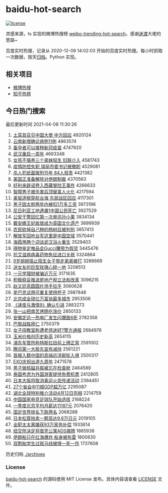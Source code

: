 # baidu-hot-search

[![license](https://img.shields.io/github/license/Arrackisarookie/baidu-hot-search)](https://github.com/Arrackisarookie/baidu-hot-search/blob/master/LICENSE)

灵感来源，ts 实现的微博热搜榜 [weibo-trending-hot-search](https://github.com/justjavac/weibo-trending-hot-search)，感谢[迷渡](https://github.com/justjavac)大佬的思路~

百度实时热搜，记录从 2020-12-09 14:02:03 开始的百度实时热搜。每小时抓取一次数据，按天[归档](./archives)。Python 实现。

## 相关项目
+ [微博热搜](https://github.com/Arrackisarookie/weibo-hot-search)
+ [知乎热榜](https://github.com/Arrackisarookie/zhihu-top-search)

## 今日热门搜索

<!-- Rank Begin -->

最后更新时间 2021-04-08 11:30:26

1. [土耳其召见中国大使 中方回应](http://www.baidu.com/baidu?cl=3&tn=SE_baiduhomet8_jmjb7mjw&rsv_dl=fyb_top&fr=top1000&wd=%CD%C1%B6%FA%C6%E4%D5%D9%BC%FB%D6%D0%B9%FA%B4%F3%CA%B9%20%D6%D0%B7%BD%BB%D8%D3%A6) 4920124
1. [云南新增确诊病例11例](http://www.baidu.com/baidu?cl=3&tn=SE_baiduhomet8_jmjb7mjw&rsv_dl=fyb_top&fr=top1000&wd=%D4%C6%C4%CF%D0%C2%D4%F6%C8%B7%D5%EF%B2%A1%C0%FD11%C0%FD) 4863574
1. [备孕者可以接种新冠疫苗](http://www.baidu.com/baidu?cl=3&tn=SE_baiduhomet8_jmjb7mjw&rsv_dl=fyb_top&fr=top1000&wd=%B1%B8%D4%D0%D5%DF%BF%C9%D2%D4%BD%D3%D6%D6%D0%C2%B9%DA%D2%DF%C3%E7) 4747920
1. [武汉重启一周年](http://www.baidu.com/baidu?cl=3&tn=SE_baiduhomet8_jmjb7mjw&rsv_dl=fyb_top&fr=top1000&wd=%CE%E4%BA%BA%D6%D8%C6%F4%D2%BB%D6%DC%C4%EA) 4693348
1. [女孩不堪养三个弟妹轻生 妇联介入](http://www.baidu.com/baidu?cl=3&tn=SE_baiduhomet8_jmjb7mjw&rsv_dl=fyb_top&fr=top1000&wd=%C5%AE%BA%A2%B2%BB%BF%B0%D1%F8%C8%FD%B8%F6%B5%DC%C3%C3%C7%E1%C9%FA%20%B8%BE%C1%AA%BD%E9%C8%EB) 4581743
1. [疫情防控失职 瑞丽市委书记被撤职](http://www.baidu.com/baidu?cl=3&tn=SE_baiduhomet8_jmjb7mjw&rsv_dl=fyb_top&fr=top1000&wd=%D2%DF%C7%E9%B7%C0%BF%D8%CA%A7%D6%B0%20%C8%F0%C0%F6%CA%D0%CE%AF%CA%E9%BC%C7%B1%BB%B3%B7%D6%B0) 4529081
1. [杀人犯纸面服刑15年 84人担责](http://www.baidu.com/baidu?cl=3&tn=SE_baiduhomet8_jmjb7mjw&rsv_dl=fyb_top&fr=top1000&wd=%C9%B1%C8%CB%B7%B8%D6%BD%C3%E6%B7%FE%D0%CC15%C4%EA%2084%C8%CB%B5%A3%D4%F0) 4421382
1. [美国正准备解除对伊朗制裁](http://www.baidu.com/baidu?cl=3&tn=SE_baiduhomet8_jmjb7mjw&rsv_dl=fyb_top&fr=top1000&wd=%C3%C0%B9%FA%D5%FD%D7%BC%B1%B8%BD%E2%B3%FD%B6%D4%D2%C1%C0%CA%D6%C6%B2%C3) 4370563
1. [好利来辟谣卷入西藏冒险王事件](http://www.baidu.com/baidu?cl=3&tn=SE_baiduhomet8_jmjb7mjw&rsv_dl=fyb_top&fr=top1000&wd=%BA%C3%C0%FB%C0%B4%B1%D9%D2%A5%BE%ED%C8%EB%CE%F7%B2%D8%C3%B0%CF%D5%CD%F5%CA%C2%BC%FE) 4266633
1. [智障男子被杀害后顶替富人火化](http://www.baidu.com/baidu?cl=3&tn=SE_baiduhomet8_jmjb7mjw&rsv_dl=fyb_top&fr=top1000&wd=%D6%C7%D5%CF%C4%D0%D7%D3%B1%BB%C9%B1%BA%A6%BA%F3%B6%A5%CC%E6%B8%BB%C8%CB%BB%F0%BB%AF) 4217594
1. [美驱逐舰穿航台海 东部战区回应](http://www.baidu.com/baidu?cl=3&tn=SE_baiduhomet8_jmjb7mjw&rsv_dl=fyb_top&fr=top1000&wd=%C3%C0%C7%FD%D6%F0%BD%A2%B4%A9%BA%BD%CC%A8%BA%A3%20%B6%AB%B2%BF%D5%BD%C7%F8%BB%D8%D3%A6) 4117301
1. [男子因太胖两年内被扣1万多工资](http://www.baidu.com/baidu?cl=3&tn=SE_baiduhomet8_jmjb7mjw&rsv_dl=fyb_top&fr=top1000&wd=%C4%D0%D7%D3%D2%F2%CC%AB%C5%D6%C1%BD%C4%EA%C4%DA%B1%BB%BF%DB1%CD%F2%B6%E0%B9%A4%D7%CA) 3973196
1. [尼日利亚工地遇袭1中国公民死亡](http://www.baidu.com/baidu?cl=3&tn=SE_baiduhomet8_jmjb7mjw&rsv_dl=fyb_top&fr=top1000&wd=%C4%E1%C8%D5%C0%FB%D1%C7%B9%A4%B5%D8%D3%F6%CF%AE1%D6%D0%B9%FA%B9%AB%C3%F1%CB%C0%CD%F6) 3927529
1. [公安干警回忆第一次审讯孙小果](http://www.baidu.com/baidu?cl=3&tn=SE_baiduhomet8_jmjb7mjw&rsv_dl=fyb_top&fr=top1000&wd=%B9%AB%B0%B2%B8%C9%BE%AF%BB%D8%D2%E4%B5%DA%D2%BB%B4%CE%C9%F3%D1%B6%CB%EF%D0%A1%B9%FB) 3834134
1. [戴安娜王妃故居成为英国文化遗产](http://www.baidu.com/baidu?cl=3&tn=SE_baiduhomet8_jmjb7mjw&rsv_dl=fyb_top&fr=top1000&wd=%B4%F7%B0%B2%C4%C8%CD%F5%E5%FA%B9%CA%BE%D3%B3%C9%CE%AA%D3%A2%B9%FA%CE%C4%BB%AF%D2%C5%B2%FA) 3699939
1. [农民砍掉自己种的杨树后被判刑](http://www.baidu.com/baidu?cl=3&tn=SE_baiduhomet8_jmjb7mjw&rsv_dl=fyb_top&fr=top1000&wd=%C5%A9%C3%F1%BF%B3%B5%F4%D7%D4%BC%BA%D6%D6%B5%C4%D1%EE%CA%F7%BA%F3%B1%BB%C5%D0%D0%CC) 3657413
1. [解放军回呛台军这里是中国空域](http://www.baidu.com/baidu?cl=3&tn=SE_baiduhomet8_jmjb7mjw&rsv_dl=fyb_top&fr=top1000&wd=%BD%E2%B7%C5%BE%FC%BB%D8%C7%BA%CC%A8%BE%FC%D5%E2%C0%EF%CA%C7%D6%D0%B9%FA%BF%D5%D3%F2) 3570441
1. [海霞用两个词谈武汉浴火重生](http://www.baidu.com/baidu?cl=3&tn=SE_baiduhomet8_jmjb7mjw&rsv_dl=fyb_top&fr=top1000&wd=%BA%A3%CF%BC%D3%C3%C1%BD%B8%F6%B4%CA%CC%B8%CE%E4%BA%BA%D4%A1%BB%F0%D6%D8%C9%FA) 3529403
1. [得物鉴定唯品会Gucci腰带为假货](http://www.baidu.com/baidu?cl=3&tn=SE_baiduhomet8_jmjb7mjw&rsv_dl=fyb_top&fr=top1000&wd=%B5%C3%CE%EF%BC%F8%B6%A8%CE%A8%C6%B7%BB%E1Gucci%D1%FC%B4%F8%CE%AA%BC%D9%BB%F5) 3445476
1. [抗艾滋病病毒药物免征进口关税](http://www.baidu.com/baidu?cl=3&tn=SE_baiduhomet8_jmjb7mjw&rsv_dl=fyb_top&fr=top1000&wd=%BF%B9%B0%AC%D7%CC%B2%A1%B2%A1%B6%BE%D2%A9%CE%EF%C3%E2%D5%F7%BD%F8%BF%DA%B9%D8%CB%B0) 3324884
1. [9岁姐姐阻止陌生女子带走弟弟被打](http://www.baidu.com/baidu?cl=3&tn=SE_baiduhomet8_jmjb7mjw&rsv_dl=fyb_top&fr=top1000&wd=9%CB%EA%BD%E3%BD%E3%D7%E8%D6%B9%C4%B0%C9%FA%C5%AE%D7%D3%B4%F8%D7%DF%B5%DC%B5%DC%B1%BB%B4%F2) 3286669
1. [送女友的巨型玫瑰心碎一地](http://www.baidu.com/baidu?cl=3&tn=SE_baiduhomet8_jmjb7mjw&rsv_dl=fyb_top&fr=top1000&wd=%CB%CD%C5%AE%D3%D1%B5%C4%BE%DE%D0%CD%C3%B5%B9%E5%D0%C4%CB%E9%D2%BB%B5%D8) 3208513
1. [一元学理财被骗近万元](http://www.baidu.com/baidu?cl=3&tn=SE_baiduhomet8_jmjb7mjw&rsv_dl=fyb_top&fr=top1000&wd=%D2%BB%D4%AA%D1%A7%C0%ED%B2%C6%B1%BB%C6%AD%BD%FC%CD%F2%D4%AA) 3171635
1. [积极稳妥推进房地产税立法和改革](http://www.baidu.com/baidu?cl=3&tn=SE_baiduhomet8_jmjb7mjw&rsv_dl=fyb_top&fr=top1000&wd=%BB%FD%BC%AB%CE%C8%CD%D7%CD%C6%BD%F8%B7%BF%B5%D8%B2%FA%CB%B0%C1%A2%B7%A8%BA%CD%B8%C4%B8%EF) 3096215
1. [赵又廷高圆圆片场手拉手](http://www.baidu.com/baidu?cl=3&tn=SE_baiduhomet8_jmjb7mjw&rsv_dl=fyb_top&fr=top1000&wd=%D5%D4%D3%D6%CD%A2%B8%DF%D4%B2%D4%B2%C6%AC%B3%A1%CA%D6%C0%AD%CA%D6) 3060628
1. [星巴克试用可重复使用杯子](http://www.baidu.com/baidu?cl=3&tn=SE_baiduhomet8_jmjb7mjw&rsv_dl=fyb_top&fr=top1000&wd=%D0%C7%B0%CD%BF%CB%CA%D4%D3%C3%BF%C9%D6%D8%B8%B4%CA%B9%D3%C3%B1%AD%D7%D3) 2987848
1. [北京成全球亿万富翁最多城市](http://www.baidu.com/baidu?cl=3&tn=SE_baiduhomet8_jmjb7mjw&rsv_dl=fyb_top&fr=top1000&wd=%B1%B1%BE%A9%B3%C9%C8%AB%C7%F2%D2%DA%CD%F2%B8%BB%CE%CC%D7%EE%B6%E0%B3%C7%CA%D0) 2953506
1. [《速度与激情9》确认引进](http://www.baidu.com/baidu?cl=3&tn=SE_baiduhomet8_jmjb7mjw&rsv_dl=fyb_top&fr=top1000&wd=%A1%B6%CB%D9%B6%C8%D3%EB%BC%A4%C7%E99%A1%B7%C8%B7%C8%CF%D2%FD%BD%F8) 2883273
1. [张一山把南艺烤肠吃涨价](http://www.baidu.com/baidu?cl=3&tn=SE_baiduhomet8_jmjb7mjw&rsv_dl=fyb_top&fr=top1000&wd=%D5%C5%D2%BB%C9%BD%B0%D1%C4%CF%D2%D5%BF%BE%B3%A6%B3%D4%D5%C7%BC%DB) 2850133
1. [安徽定远一热电厂发生闪爆致6死](http://www.baidu.com/baidu?cl=3&tn=SE_baiduhomet8_jmjb7mjw&rsv_dl=fyb_top&fr=top1000&wd=%B0%B2%BB%D5%B6%A8%D4%B6%D2%BB%C8%C8%B5%E7%B3%A7%B7%A2%C9%FA%C9%C1%B1%AC%D6%C26%CB%C0) 2782358
1. [巴黎战胜拜仁](http://www.baidu.com/baidu?cl=3&tn=SE_baiduhomet8_jmjb7mjw&rsv_dl=fyb_top&fr=top1000&wd=%B0%CD%C0%E8%D5%BD%CA%A4%B0%DD%C8%CA) 2750379
1. [女子闯教室称遭老师迷奸?警方通报](http://www.baidu.com/baidu?cl=3&tn=SE_baiduhomet8_jmjb7mjw&rsv_dl=fyb_top&fr=top1000&wd=%C5%AE%D7%D3%B4%B3%BD%CC%CA%D2%B3%C6%D4%E2%C0%CF%CA%A6%C3%D4%BC%E9%3F%BE%AF%B7%BD%CD%A8%B1%A8) 2684976
1. [玉米价格创历史新高](http://www.baidu.com/baidu?cl=3&tn=SE_baiduhomet8_jmjb7mjw&rsv_dl=fyb_top&fr=top1000&wd=%D3%F1%C3%D7%BC%DB%B8%F1%B4%B4%C0%FA%CA%B7%D0%C2%B8%DF) 2654115
1. [浦东车管所称特斯拉目前上牌正常](http://www.baidu.com/baidu?cl=3&tn=SE_baiduhomet8_jmjb7mjw&rsv_dl=fyb_top&fr=top1000&wd=%C6%D6%B6%AB%B3%B5%B9%DC%CB%F9%B3%C6%CC%D8%CB%B9%C0%AD%C4%BF%C7%B0%C9%CF%C5%C6%D5%FD%B3%A3) 2591002
1. [腾讯第一大股东宣布减持](http://www.baidu.com/baidu?cl=3&tn=SE_baiduhomet8_jmjb7mjw&rsv_dl=fyb_top&fr=top1000&wd=%CC%DA%D1%B6%B5%DA%D2%BB%B4%F3%B9%C9%B6%AB%D0%FB%B2%BC%BC%F5%B3%D6) 2561221
1. [首艘入籍中国的高端远洋邮轮入境](http://www.baidu.com/baidu?cl=3&tn=SE_baiduhomet8_jmjb7mjw&rsv_dl=fyb_top&fr=top1000&wd=%CA%D7%CB%D2%C8%EB%BC%AE%D6%D0%B9%FA%B5%C4%B8%DF%B6%CB%D4%B6%D1%F3%D3%CA%C2%D6%C8%EB%BE%B3) 2500317
1. [EXO庆祝出道九周年](http://www.baidu.com/baidu?cl=3&tn=SE_baiduhomet8_jmjb7mjw&rsv_dl=fyb_top&fr=top1000&wd=EXO%C7%EC%D7%A3%B3%F6%B5%C0%BE%C5%D6%DC%C4%EA) 2471578
1. [男子做核磁共振被忘在检查舱](http://www.baidu.com/baidu?cl=3&tn=SE_baiduhomet8_jmjb7mjw&rsv_dl=fyb_top&fr=top1000&wd=%C4%D0%D7%D3%D7%F6%BA%CB%B4%C5%B9%B2%D5%F1%B1%BB%CD%FC%D4%DA%BC%EC%B2%E9%B2%D5) 2464589
1. [泰国考虑为外国游客提供免费机票](http://www.baidu.com/baidu?cl=3&tn=SE_baiduhomet8_jmjb7mjw&rsv_dl=fyb_top&fr=top1000&wd=%CC%A9%B9%FA%BF%BC%C2%C7%CE%AA%CD%E2%B9%FA%D3%CE%BF%CD%CC%E1%B9%A9%C3%E2%B7%D1%BB%FA%C6%B1) 2412805
1. [日本大阪将取消奥运火炬传递活动](http://www.baidu.com/baidu?cl=3&tn=SE_baiduhomet8_jmjb7mjw&rsv_dl=fyb_top&fr=top1000&wd=%C8%D5%B1%BE%B4%F3%DA%E6%BD%AB%C8%A1%CF%FB%B0%C2%D4%CB%BB%F0%BE%E6%B4%AB%B5%DD%BB%EE%B6%AF) 2394451
1. [27个省会中11城GDP超万亿](http://www.baidu.com/baidu?cl=3&tn=SE_baiduhomet8_jmjb7mjw&rsv_dl=fyb_top&fr=top1000&wd=27%B8%F6%CA%A1%BB%E1%D6%D011%B3%C7GDP%B3%AC%CD%F2%D2%DA) 2295087
1. [湖北全球特别推介活动4月12日亮相](http://www.baidu.com/baidu?cl=3&tn=SE_baiduhomet8_jmjb7mjw&rsv_dl=fyb_top&fr=top1000&wd=%BA%FE%B1%B1%C8%AB%C7%F2%CC%D8%B1%F0%CD%C6%BD%E9%BB%EE%B6%AF4%D4%C212%C8%D5%C1%C1%CF%E0) 2214759
1. [中国国家电竞足球队开始选拔](http://www.baidu.com/baidu?cl=3&tn=SE_baiduhomet8_jmjb7mjw&rsv_dl=fyb_top&fr=top1000&wd=%D6%D0%B9%FA%B9%FA%BC%D2%B5%E7%BE%BA%D7%E3%C7%F2%B6%D3%BF%AA%CA%BC%D1%A1%B0%CE) 2168224
1. [一季度北京平均月薪达11187元](http://www.baidu.com/baidu?cl=3&tn=SE_baiduhomet8_jmjb7mjw&rsv_dl=fyb_top&fr=top1000&wd=%D2%BB%BC%BE%B6%C8%B1%B1%BE%A9%C6%BD%BE%F9%D4%C2%D0%BD%B4%EF11187%D4%AA) 2076420
1. [国足世界排名下跌两名](http://www.baidu.com/baidu?cl=3&tn=SE_baiduhomet8_jmjb7mjw&rsv_dl=fyb_top&fr=top1000&wd=%B9%FA%D7%E3%CA%C0%BD%E7%C5%C5%C3%FB%CF%C2%B5%F8%C1%BD%C3%FB) 2068288
1. [日本松茸拍卖一颗高达9.6万日元](http://www.baidu.com/baidu?cl=3&tn=SE_baiduhomet8_jmjb7mjw&rsv_dl=fyb_top&fr=top1000&wd=%C8%D5%B1%BE%CB%C9%C8%D7%C5%C4%C2%F4%D2%BB%BF%C5%B8%DF%B4%EF9.6%CD%F2%C8%D5%D4%AA) 2019105
1. [全职太太离婚获93万家务补偿](http://www.baidu.com/baidu?cl=3&tn=SE_baiduhomet8_jmjb7mjw&rsv_dl=fyb_top&fr=top1000&wd=%C8%AB%D6%B0%CC%AB%CC%AB%C0%EB%BB%E9%BB%F193%CD%F2%BC%D2%CE%F1%B2%B9%B3%A5) 1933614
1. [纽交所决定将蛋壳公寓ADS摘牌](http://www.baidu.com/baidu?cl=3&tn=SE_baiduhomet8_jmjb7mjw&rsv_dl=fyb_top&fr=top1000&wd=%C5%A6%BD%BB%CB%F9%BE%F6%B6%A8%BD%AB%B5%B0%BF%C7%B9%AB%D4%A2ADS%D5%AA%C5%C6) 1865938
1. [伊朗船只在红海爆炸 船身被布雷](http://www.baidu.com/baidu?cl=3&tn=SE_baiduhomet8_jmjb7mjw&rsv_dl=fyb_top&fr=top1000&wd=%D2%C1%C0%CA%B4%AC%D6%BB%D4%DA%BA%EC%BA%A3%B1%AC%D5%A8%20%B4%AC%C9%ED%B1%BB%B2%BC%C0%D7) 1800630
1. [双胞胎学生过斑马线被撞一死一伤](http://www.baidu.com/baidu?cl=3&tn=SE_baiduhomet8_jmjb7mjw&rsv_dl=fyb_top&fr=top1000&wd=%CB%AB%B0%FB%CC%A5%D1%A7%C9%FA%B9%FD%B0%DF%C2%ED%CF%DF%B1%BB%D7%B2%D2%BB%CB%C0%D2%BB%C9%CB) 1737608
<!-- Rank End -->

历史归档 [./archives](./archives)

### License

[baidu-hot-search](https://github.com/Arrackisarookie/baidu-hot-search) 的源码使用 MIT License 发布。具体内容请查看 [LICENSE](./LICENSE) 文件。
